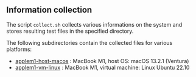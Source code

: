 ## Information collection

The script `collect.sh` collects various informations on the system
and stores resulting test files in the specified directory.

The following subdirectories contain the collected files for various platforms:
- [applem1-host-macos](applem1-host-macos) :  MacBook M1, host OS: macOS 13.2.1 (Ventura)
- [applem1-vm-linux](applem1-vm-linux) : MacBook M1, virtual machine: Linux Ubuntu 22.10
